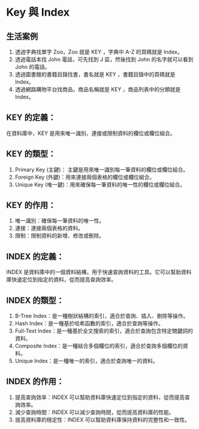 # Key 與 Index

## 生活案例
1. 透過字典找單字 Zoo，Zoo 就是 KEY ，字典中 A-Z 的頁碼就是 Index。
2. 透過電話本找 John 電話，可先找到 J 區，然後找到 John 的名字就可以看到 John 的電話。
3. 透過圖書館的書籍目錄找書，書名就是 KEY ，書籍目錄中的頁碼就是 Index。
4. 透過網路購物平台找商品，商品名稱就是 KEY ，商品列表中的分類就是 Index。

## KEY 的定義：

在資料庫中，KEY 是用來唯一識別、連接或限制資料的欄位或欄位組合。


## KEY 的類型：

1. Primary Key (主鍵)： 主鍵是用來唯一識別每一筆資料的欄位或欄位組合。
2. Foreign Key (外鍵)：用來連接兩個表格的欄位或欄位組合。 
3. Unique Key (唯一鍵)：用來確保每一筆資料的唯一性的欄位或欄位組合。

## KEY 的作用：

1. 唯一識別：確保每一筆資料的唯一性。
2. 連接：連接兩個表格的資料。
3. 限制：限制資料的新增、修改或刪除。


## INDEX 的定義：

INDEX 是資料庫中的一個資料結構，用于快速查詢資料的工具。它可以幫助資料庫快速定位到指定的資料，從而提高查詢效率。

## INDEX 的類型：

1. B-Tree Index：是一種樹狀結構的索引，適合於查詢、插入、刪除等操作。
2. Hash Index：是一種基於哈希函數的索引，適合於查詢等操作。
3. Full-Text Index：是一種基於全文搜索的索引，適合於查詢包含特定關鍵詞的資料。
4. Composite Index：是一種結合多個欄位的索引，適合於查詢多個欄位的資料。
5. Unique Index：是一種唯一的索引，適合於查詢唯一的資料。

## INDEX 的作用：

1. 提高查詢效率：INDEX 可以幫助資料庫快速定位到指定的資料，從而提高查詢效率。
2. 減少查詢時間：INDEX 可以減少查詢時間，從而提高資料庫的性能。
3. 提高資料庫的穩定性：INDEX 可以幫助資料庫保持資料的完整性和一致性。

